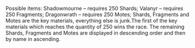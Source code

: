 Possible items:
Shadowmourne – requires 250 Shards;
Valanyr – requires 250 Fragments;
Dragonwrath – requires 250 Motes;
Shards, Fragments and Motes are the key materials, everything else is junk.The first of the key materials which reaches the quantity of 250 wins the race. The remaining Shards, Fragments and Motes are displayed in descending order and then by name in ascending.
